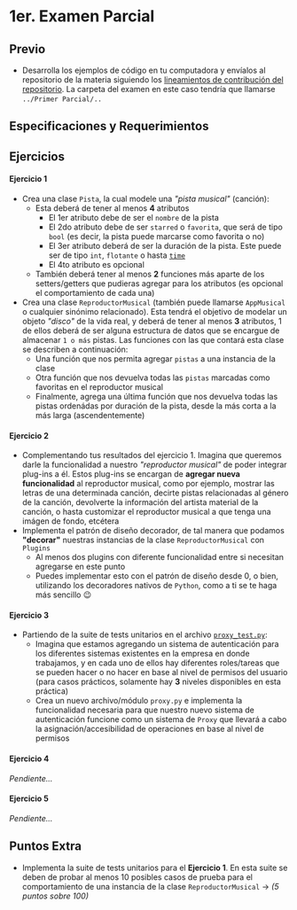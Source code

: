 # 1er. Examen Parcial

## Previo

- Desarrolla los ejemplos de código en tu computadora y envíalos al repositorio de la materia siguiendo los [lineamientos de contribución del repositorio](https://github.com/AnhellO/DAS_Sistemas#contributing). La carpeta del examen en este caso tendría que llamarse `../Primer Parcial/..`

## Especificaciones y Requerimientos

## Ejercicios

#### Ejercicio 1

- Crea una clase `Pista`, la cual modele una _"pista musical"_ (canción):
  - Esta deberá de tener al menos **4** atributos
    - El 1er atributo debe de ser el `nombre` de la pista
    - El 2do atributo debe de ser `starred` o `favorita`, que será de tipo `bool` (es decir, la pista puede marcarse como favorita o no)
    - El 3er atributo deberá de ser la duración de la pista. Este puede ser de tipo `int`, `flotante` o hasta [`time`](https://docs.python.org/3/library/datetime.html)
    - El 4to atributo es opcional
  - También deberá tener al menos **2** funciones más aparte de los setters/getters que pudieras agregar para los atributos (es opcional el comportamiento de cada una)
- Crea una clase `ReproductorMusical` (también puede llamarse `AppMusical` o cualquier sinónimo relacionado). Esta tendrá el objetivo de modelar un objeto _"disco"_ de la vida real, y deberá de tener al menos **3** atributos, 1 de ellos deberá de ser alguna estructura de datos que se encargue de almacenar `1 o más` pistas. Las funciones con las que contará esta clase se describen a continuación:
  - Una función que nos permita agregar `pistas` a una instancia de la clase
  - Otra función que nos devuelva todas las `pistas` marcadas como favoritas en el reproductor musical
  - Finalmente, agrega una última función que nos devuelva todas las pistas ordenádas por duración de la pista, desde la más corta a la más larga (ascendentemente)

#### Ejercicio 2

- Complementando tus resultados del ejercicio 1. Imagina que queremos darle la funcionalidad a nuestro _"reproductor musical"_ de poder integrar plug-ins a él. Estos plug-ins se encargan de **agregar nueva funcionalidad** al reproductor musical, como por ejemplo, mostrar las letras de una determinada canción, decirte pistas relacionadas al género de la canción, devolverte la información del artista material de la canción, o hasta customizar el reproductor musical a que tenga una imágen de fondo, etcétera
- Implementa el patrón de diseño decorador, de tal manera que podamos **"decorar"** nuestras instancias de la clase `ReproductorMusical` con `Plugins`
  - Al menos dos plugins con diferente funcionalidad entre si necesitan agregarse en este punto
  - Puedes implementar esto con el patrón de diseño desde 0, o bien, utilizando los decoradores nativos de `Python`, como a ti se te haga más sencillo :wink:

#### Ejercicio 3

- Partiendo de la suite de tests unitarios en el archivo [`proxy_test.py`](proxy_test.py):
  - Imagina que estamos agregando un sistema de autenticación para los diferentes sistemas existentes en la empresa en donde trabajamos, y en cada uno de ellos hay diferentes roles/tareas que se pueden hacer o no hacer en base al nivel de permisos del usuario (para casos prácticos, solamente hay **3** niveles disponibles en esta práctica)
  - Crea un nuevo archivo/módulo `proxy.py` e implementa la funcionalidad necesaria para que nuestro nuevo sistema de autenticación funcione como un sistema de `Proxy` que llevará a cabo la asignación/accesibilidad de operaciones en base al nivel de permisos

#### Ejercicio 4

_Pendiente..._

#### Ejercicio 5

_Pendiente..._

## Puntos Extra

- Implementa la suite de tests unitarios para el **Ejercicio 1**. En esta suite se deben de probar al menos 10 posibles casos de prueba para el comportamiento de una instancia de la clase `ReproductorMusical` -> _(5 puntos sobre 100)_
